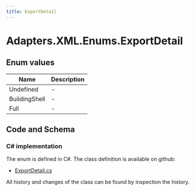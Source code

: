 ```yaml
---
title: ExportDetail
---
```


# Adapters.XML.Enums.ExportDetail



## Enum values

| Name            | Description                                                    |
|-----------------|----------------------------------------------------------------|
| Undefined |  -  |
| BuildingShell |  -  |
| Full |  -  |


## Code and Schema

### C# implementation

The enum is defined in C#. The class definition is available on github:

- [ExportDetail.cs](https://github.com/BHoM/XML_Toolkit/blob/develop/XML_oM/Enums/ExportDetail.cs)

All history and changes of the class can be found by inspection the history.
